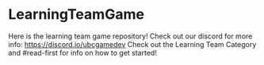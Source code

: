 # LearningTeamGame
Here is the learning team game repository! Check out our discord for more info: https://discord.io/ubcgamedev
Check out the Learning Team Category and #read-first for info on how to get started!
